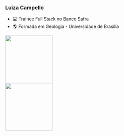 ### Luiza Campello

- :computer: Trainee Full Stack no Banco Safra
- :earth_americas: Formada em Geologia - Universidade de Brasília


<a href="https://github.com/luizacampello/github-readme-stats">
  <img height="150em" img align="center" src="https://github-readme-stats.vercel.app/api?username=luizacampello&hide_title=true&hide=issues&show_icons=true&theme=nord&include_all_commits=true&count_private=true&hide_title=true" />
</a>
<br>
<a href="https://github.com/anuraghazra/convoychat">
  <img height="150em" img align="center" src="https://github-readme-stats.vercel.app/api/top-langs/?username=luizacampello&layout=compact&include_all_commits=true&langs_count=7&theme=nord"" />
</a>

